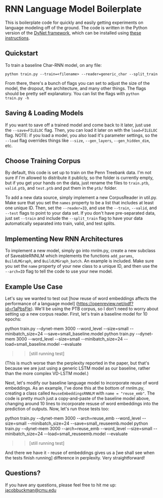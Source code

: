 # RNN Language Model Boilerplate

This is boilerplate code for quickly and easily getting experiments on language modeling off of the ground. The code is written in the Python version of the [DyNet framework](https://github.com/clab/dynet), which can be installed using [these instructions](http://dynet.readthedocs.io/en/latest/python.html).

## Quickstart

To train a baseline Char-RNN model, on any file:

`python train.py --train=<filename> --reader=generic_char --split_train`

From there, there's a bunch of flags you can set to adjust the size of the model, the dropout, the architecture, and many other things. The flags should be pretty self explanatory. You can list the flags with `python train.py -h`

## Saving & Loading Models

If you want to save off a trained model and come back to it later, just use the `--save=FILELOC` flag. Then, you can load it later on with the `load=FILELOC` flag. NOTE: if you load a model, you also load it's parameter settings, so the `--load` flag overrides things like `--size`, `--gen_layers`, `--gen_hidden_dim`, etc.

## Choose Training Corpus

By default, this code is set up to train on the Penn Treebank data. I'm not sure if I'm allowed to distribute it publicly, so the folder is currently empty, but if you get your hands on the data, just rename the files to `train.ptb`, `valid.ptb`, and `test.ptb` and put them in the `ptb/` folder.

To add a new data source, simply implement a new CorpusReader in util.py. Make sure that you set the `names` property to be a list that includes at least one unique ID. Then, set the `--reader=ID`, and use the `--train`, `--valid`, and `--test` flags to point to your data set. If you don't have pre-separated data, just set `--train` and include the `--split_train` flag to have your data automatically separated into train, valid, and test splits.

## Implementing New RNN Architectures

To implement a new model, simply go into rnnlm.py, create a new subclass of SaveableRNNLM which implements the functions `add_params`, `BuildLMGraph`, and `BuildLMGraph_batch`. An example is included. Make sure you set the `name` property of your new class to a unique ID, and then use the `--arch=ID` flag to tell the code to use your new model.

## Example Use Case

Let's say we wanted to test out [how reuse of word embeddings affects the performance of a language model] (https://openreview.net/pdf?id=r1aPbsFle). We'll be using the PTB corpus, so I don't need to worry about setting up a new corpus reader. First, let's train a baseline model for 10 epochs:

python train.py --dynet-mem 3000 --word_level --size=small --minibatch_size=24 --save=small_baseline.model
python train.py --dynet-mem 3000 --word_level --size=small --minibatch_size=24 --load=small_baseline.model --evaluate
>> [still running test]

(This is much worse than the perplexity reported in the paper, but that's because we are just using a generic LSTM model as our baseline, rather than the more complex VD-LSTM model.)

Next, let's modify our baseline language model to incorporate reuse of word embeddings. As an example, I've done this at the bottom of rnnlm.py, creating a class called `ReuseEmbeddingsRNNLM` with `name = "reuse_emb"`. The code is pretty much just a copy-and-paste of the baseline model above, changing around 10 lines to incorporate resuse of word embeddings into the prediction of outputs. Now, let's run those tests too:

python train.py --dynet-mem 3000 --arch=reuse_emb --word_level --size=small --minibatch_size=24 --save=small_reuseemb.model
python train.py --dynet-mem 3000 --arch=reuse_emb --word_level --size=small --minibatch_size=24 --load=small_reuseemb.model --evaluate
>> [still running test]

And there we have it - reuse of embeddings gives us a [we shall see when the tests finish running] difference in perplexity. Very straightforward!

## Questions?

If you have any questions, please feel free to hit me up: jacobbuckman@cmu.edu
